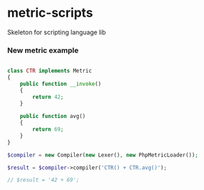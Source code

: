 # metric-scripts
Skeleton for scripting language lib

### New metric example
```php

class CTR implements Metric
{
    public function __invoke()
    {
        return 42;
    }
    
    public function avg()
    {
        return 69;
    }
}

$compiler = new Compiler(new Lexer(), new PhpMetricLoader());

$result = $compiler->compiler('CTR() + CTR.avg()');

// $result = '42 + 69';

```
